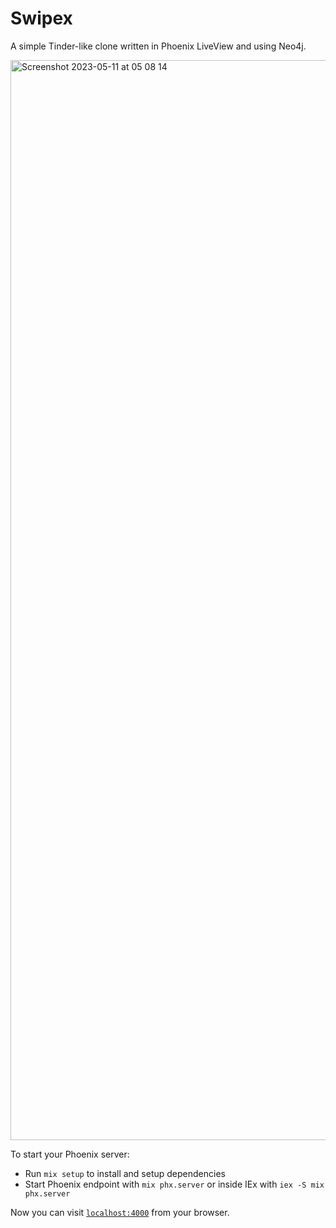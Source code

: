 # Swipex
A simple Tinder-like clone written in Phoenix LiveView and using Neo4j.

<img width="1728" alt="Screenshot 2023-05-11 at 05 08 14" src="https://github.com/zvonimirr/swipex/assets/18758022/d232c322-5190-4ce4-b3b3-06d6e50af0eb">


To start your Phoenix server:

  * Run `mix setup` to install and setup dependencies
  * Start Phoenix endpoint with `mix phx.server` or inside IEx with `iex -S mix phx.server`

Now you can visit [`localhost:4000`](http://localhost:4000) from your browser.

